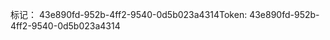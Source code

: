 <span data-ttu-id="49c8c-101">标记： 43e890fd-952b-4ff2-9540-0d5b023a4314</span><span class="sxs-lookup"><span data-stu-id="49c8c-101">Token: 43e890fd-952b-4ff2-9540-0d5b023a4314</span></span>